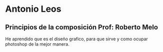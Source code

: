 # Antonio Leos

<!---## Sistemas Operativos Prof: Alcides Albora
Estamos aprendiendo que son y como funcionan los sistemas operativos-->

<!---## Lenguajes Interpretados Prof:Jonathan Miranda
Hemos aprendido como actualizar y crear repositorios con gitbash, que son los Markdown y como crear mejores repositorios en github.-->

## Principios de la composición Prof: Roberto Melo
He aprendido que es el diseño grafico, para que sirve y como ocupar photoshop de la mejor manera.

<!--## Diseño de Videojuegos Prof: Hector Guerrero
En esta clase he aprendido hacerca de el gamification model canvas que nos sirve para poder identificar las mecanicas de cada juego que existe y que hay.-->
